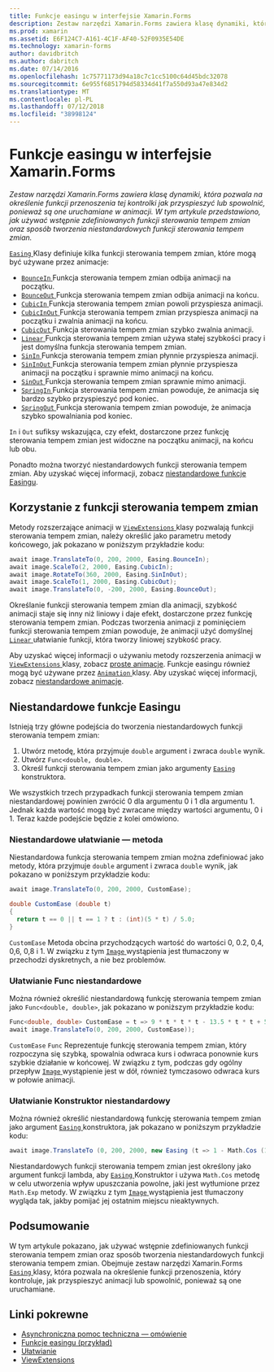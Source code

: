 ```yaml
---
title: Funkcje easingu w interfejsie Xamarin.Forms
description: Zestaw narzędzi Xamarin.Forms zawiera klasę dynamiki, która pozwala na określenie funkcji przenoszenia tej kontrolki jak przyspieszyć lub spowolnić, ponieważ są one uruchamiane w animacji. W tym artykule przedstawiono, jak używać wstępnie zdefiniowanych funkcji sterowania tempem zmian oraz sposób tworzenia niestandardowych funkcji sterowania tempem zmian.
ms.prod: xamarin
ms.assetid: E6F124C7-A161-4C1F-AF40-52F0935E54DE
ms.technology: xamarin-forms
author: davidbritch
ms.author: dabritch
ms.date: 07/14/2016
ms.openlocfilehash: 1c75771173d94a18c7c1cc5100c64d45bdc32078
ms.sourcegitcommit: 6e955f6851794d58334d41f7a550d93a47e834d2
ms.translationtype: MT
ms.contentlocale: pl-PL
ms.lasthandoff: 07/12/2018
ms.locfileid: "38998124"
---
```

# <a name="easing-functions-in-xamarinforms"></a>Funkcje easingu w interfejsie Xamarin.Forms

_Zestaw narzędzi Xamarin.Forms zawiera klasę dynamiki, która pozwala na określenie funkcji przenoszenia tej kontrolki jak przyspieszyć lub spowolnić, ponieważ są one uruchamiane w animacji. W tym artykule przedstawiono, jak używać wstępnie zdefiniowanych funkcji sterowania tempem zmian oraz sposób tworzenia niestandardowych funkcji sterowania tempem zmian._


[ `Easing` ](xref:Xamarin.Forms.Easing) Klasy definiuje kilka funkcji sterowania tempem zmian, które mogą być używane przez animacje:

- [ `BounceIn` ](xref:Xamarin.Forms.Easing.BounceIn) Funkcja sterowania tempem zmian odbija animacji na początku.
- [ `BounceOut` ](xref:Xamarin.Forms.Easing.BounceOut) Funkcja sterowania tempem zmian odbija animacji na końcu.
- [ `CubicIn` ](xref:Xamarin.Forms.Easing.CubicIn) Funkcja sterowania tempem zmian powoli przyspiesza animacji.
- [ `CubicInOut` ](xref:Xamarin.Forms.Easing.CubicInOut) Funkcja sterowania tempem zmian przyspiesza animacji na początku i zwalnia animacji na końcu.
- [ `CubicOut` ](xref:Xamarin.Forms.Easing.CubicOut) Funkcja sterowania tempem zmian szybko zwalnia animacji.
- [ `Linear` ](xref:Xamarin.Forms.Easing.Linear) Funkcja sterowania tempem zmian używa stałej szybkości pracy i jest domyślna funkcja sterowania tempem zmian.
- [ `SinIn` ](xref:Xamarin.Forms.Easing.SinIn) Funkcja sterowania tempem zmian płynnie przyspiesza animacji.
- [ `SinInOut` ](xref:Xamarin.Forms.Easing.SinInOut) Funkcja sterowania tempem zmian płynnie przyspiesza animacji na początku i sprawnie mimo animacji na końcu.
- [ `SinOut` ](xref:Xamarin.Forms.Easing.SinOut) Funkcja sterowania tempem zmian sprawnie mimo animacji.
- [ `SpringIn` ](xref:Xamarin.Forms.Easing.SpringIn) Funkcja sterowania tempem zmian powoduje, że animacja się bardzo szybko przyspieszyć pod koniec.
- [ `SpringOut` ](xref:Xamarin.Forms.Easing.SpringOut) Funkcja sterowania tempem zmian powoduje, że animacja szybko spowalniania pod koniec.

`In` i `Out` sufiksy wskazująca, czy efekt, dostarczone przez funkcję sterowania tempem zmian jest widoczne na początku animacji, na końcu lub obu.

Ponadto można tworzyć niestandardowych funkcji sterowania tempem zmian. Aby uzyskać więcej informacji, zobacz [niestandardowe funkcje Easingu](#customeasing).

## <a name="consuming-an-easing-function"></a>Korzystanie z funkcji sterowania tempem zmian

Metody rozszerzające animacji w [ `ViewExtensions` ](xref:Xamarin.Forms.ViewExtensions) klasy pozwalają funkcji sterowania tempem zmian, należy określić jako parametru metody końcowego, jak pokazano w poniższym przykładzie kodu:

```csharp
await image.TranslateTo(0, 200, 2000, Easing.BounceIn);
await image.ScaleTo(2, 2000, Easing.CubicIn);
await image.RotateTo(360, 2000, Easing.SinInOut);
await image.ScaleTo(1, 2000, Easing.CubicOut);
await image.TranslateTo(0, -200, 2000, Easing.BounceOut);
```

Określanie funkcji sterowania tempem zmian dla animacji, szybkość animacji staje się inny niż liniowy i daje efekt, dostarczone przez funkcję sterowania tempem zmian. Podczas tworzenia animacji z pominięciem funkcji sterowania tempem zmian powoduje, że animacji użyć domyślnej [ `Linear` ](xref:Xamarin.Forms.Easing.Linear) ułatwianie funkcji, która tworzy liniowej szybkość pracy.

Aby uzyskać więcej informacji o używaniu metody rozszerzenia animacji w [ `ViewExtensions` ](xref:Xamarin.Forms.ViewExtensions) klasy, zobacz [proste animacje](~/xamarin-forms/user-interface/animation/simple.md). Funkcje easingu również mogą być używane przez [ `Animation` ](xref:Xamarin.Forms.Animation) klasy. Aby uzyskać więcej informacji, zobacz [niestandardowe animacje](~/xamarin-forms/user-interface/animation/custom.md).

<a name="customeasing" />

## <a name="custom-easing-functions"></a>Niestandardowe funkcje Easingu

Istnieją trzy główne podejścia do tworzenia niestandardowych funkcji sterowania tempem zmian:

1. Utwórz metodę, która przyjmuje `double` argument i zwraca `double` wynik.
1. Utwórz `Func<double, double>`.
1. Określ funkcji sterowania tempem zmian jako argumenty [ `Easing` ](xref:Xamarin.Forms.Easing) konstruktora.

We wszystkich trzech przypadkach funkcji sterowania tempem zmian niestandardowej powinien zwrócić 0 dla argumentu 0 i 1 dla argumentu 1. Jednak każda wartość mogą być zwracane między wartości argumentu, 0 i 1. Teraz każde podejście będzie z kolei omówiono.

### <a name="custom-easing-method"></a>Niestandardowe ułatwianie — metoda

Niestandardowa funkcja sterowania tempem zmian można zdefiniować jako metody, która przyjmuje `double` argument i zwraca `double` wynik, jak pokazano w poniższym przykładzie kodu:

```csharp
await image.TranslateTo(0, 200, 2000, CustomEase);

double CustomEase (double t)
{
  return t == 0 || t == 1 ? t : (int)(5 * t) / 5.0;
}
```

`CustomEase` Metoda obcina przychodzących wartość do wartości 0, 0.2, 0,4, 0,6, 0,8 i 1. W związku z tym [ `Image` ](xref:Xamarin.Forms.Image) wystąpienia jest tłumaczony w przechodzi dyskretnych, a nie bez problemów.

### <a name="custom-easing-func"></a>Ułatwianie Func niestandardowe

Można również określić niestandardową funkcję sterowania tempem zmian jako `Func<double, double>`, jak pokazano w poniższym przykładzie kodu:

```csharp
Func<double, double> CustomEase = t => 9 * t * t * t - 13.5 * t * t + 5.5 * t;
await image.TranslateTo(0, 200, 2000, CustomEase));
```

`CustomEase` `Func` Reprezentuje funkcję sterowania tempem zmian, który rozpoczyna się szybką, spowalnia odwraca kurs i odwraca ponownie kurs szybkie działanie w końcowej. W związku z tym, podczas gdy ogólny przepływ [ `Image` ](xref:Xamarin.Forms.Image) wystąpienie jest w dół, również tymczasowo odwraca kurs w połowie animacji.

### <a name="custom-easing-constructor"></a>Ułatwianie Konstruktor niestandardowy

Można również określić niestandardową funkcję sterowania tempem zmian jako argument [ `Easing` ](xref:Xamarin.Forms.Easing) konstruktora, jak pokazano w poniższym przykładzie kodu:

```csharp
await image.TranslateTo (0, 200, 2000, new Easing (t => 1 - Math.Cos (10 * Math.PI * t) * Math.Exp (-5 * t)));
```

Niestandardowych funkcji sterowania tempem zmian jest określony jako argument funkcji lambda, aby [ `Easing` ](xref:Xamarin.Forms.Easing) Konstruktor i używa `Math.Cos` metodę w celu utworzenia wpływ upuszczania powolne, jaki jest wytłumione przez `Math.Exp` metody. W związku z tym [ `Image` ](xref:Xamarin.Forms.Image) wystąpienia jest tłumaczony wygląda tak, jakby pomijać jej ostatnim miejscu nieaktywnych.

## <a name="summary"></a>Podsumowanie

W tym artykule pokazano, jak używać wstępnie zdefiniowanych funkcji sterowania tempem zmian oraz sposób tworzenia niestandardowych funkcji sterowania tempem zmian. Obejmuje zestaw narzędzi Xamarin.Forms [ `Easing` ](xref:Xamarin.Forms.Easing) klasy, która pozwala na określenie funkcji przenoszenia, który kontroluje, jak przyspieszyć animacji lub spowolnić, ponieważ są one uruchamiane.



## <a name="related-links"></a>Linki pokrewne

- [Asynchroniczna pomoc techniczna — omówienie](~/cross-platform/platform/async.md)
- [Funkcje easingu (przykład)](https://developer.xamarin.com/samples/xamarin-forms/userinterface/animation/easing/)
- [Ułatwianie](xref:Xamarin.Forms.Easing)
- [ViewExtensions](xref:Xamarin.Forms.ViewExtensions)
